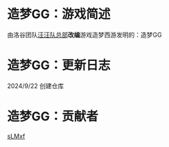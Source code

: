 # 造梦GG：游戏简述
由洛谷团队[汪汪队总部](https://www.luogu.com.cn/team/85363)**改编**游戏造梦西游发明的：造梦GG
# 造梦GG：更新日志
2024/9/22 创建仓库
# 造梦GG：贡献者
[sLMxf](https://luogu.com.cn/user/)
